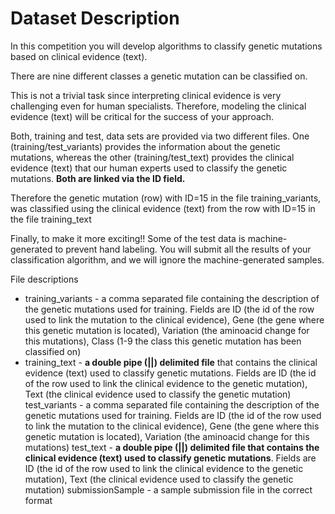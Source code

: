 # Dataset Description

In this competition you will develop algorithms to classify genetic mutations based on clinical evidence (text).

There are nine different classes a genetic mutation can be classified on.

This is not a trivial task since interpreting clinical evidence is very challenging even for human specialists. Therefore, modeling the clinical evidence (text) will be critical for the success of your approach.

Both, training and test, data sets are provided via two different files. One (training/test_variants) provides the information about the genetic mutations, whereas the other (training/test_text) provides the clinical evidence (text) that our human experts used to classify the genetic mutations. **Both are linked via the ID field.**

Therefore the genetic mutation (row) with ID=15 in the file training_variants, was classified using the clinical evidence (text) from the row with ID=15 in the file training_text

Finally, to make it more exciting!! Some of the test data is machine-generated to prevent hand labeling. You will submit all the results of your classification algorithm, and we will ignore the machine-generated samples. 

File descriptions
- training_variants - a comma separated file containing the description of the genetic mutations used for training. Fields are ID (the id of the row used to link the mutation to the clinical evidence), Gene (the gene where this genetic mutation is located), Variation (the aminoacid change for this mutations), Class (1-9 the class this genetic mutation has been classified on)
- training_text - **a double pipe (||) delimited file** that contains the clinical evidence (text) used to classify genetic mutations. Fields are ID (the id of the row used to link the clinical evidence to the genetic mutation), Text (the clinical evidence used to classify the genetic mutation)
test_variants - a comma separated file containing the description of the genetic mutations used for training. Fields are ID (the id of the row used to link the mutation to the clinical evidence), Gene (the gene where this genetic mutation is located), Variation (the aminoacid change for this mutations)
test_text - **a double pipe (||) delimited file that contains the clinical evidence (text) used to classify genetic mutations**. Fields are ID (the id of the row used to link the clinical evidence to the genetic mutation), Text (the clinical evidence used to classify the genetic mutation)
submissionSample - a sample submission file in the correct format

